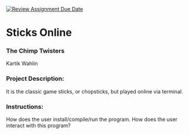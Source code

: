 [![Review Assignment Due Date](https://classroom.github.com/assets/deadline-readme-button-22041afd0340ce965d47ae6ef1cefeee28c7c493a6346c4f15d667ab976d596c.svg)](https://classroom.github.com/a/Vh67aNdh)
# Sticks Online

### The Chimp Twisters

Kartik Wahlin
       
### Project Description:

It is the classic game sticks, or chopsticks, but played online via terminal.
  
### Instructions:

How does the user install/compile/run the program.
How does the user interact with this program?
